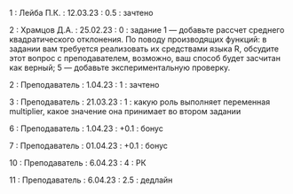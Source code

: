 1 : Лейба П.К. : 12.03.23 : 0.5 : зачтено

2 : Храмцов Д.А. : 25.02.23 : 0 : задание 1 — добавьте рассчет среднего квадратического отклонения. По поводу производящих функций: в задании вам требуется реализовать их средствами языка R, обсудите этот вопрос с преподавателем, возможно, ваш способ будет засчитан как верный; 5 — добавьте экспериментальную проверку.

2 : Преподаватель : 1.04.23 : 1 : зачтено

3 : Преподаватель : 21.03.23 : 1 : какую роль выполняет переменная multiplier, какое значение она принимает во втором задании 

6 : Преподаватель : 1.04.23 : +0.1 : бонус

7 : Преподаватель : 01.04.23 : +0.1 : бонус

10 : Преподаватель : 6.04.23 : 4 : РК

11 : Преподаватель : 6.04.23 : 2.5 : дедлайн
